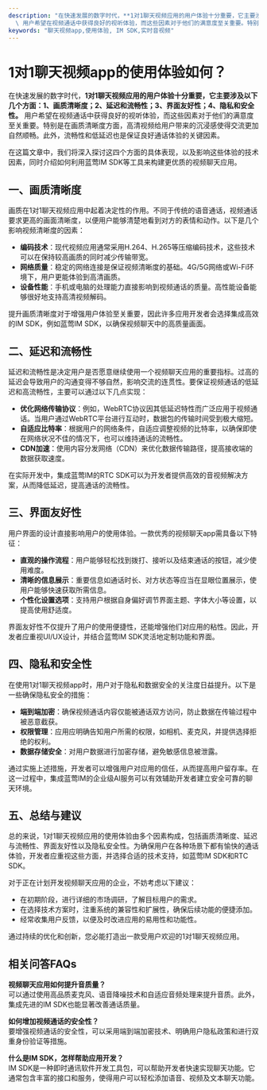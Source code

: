 ```yaml
---
description: "在快速发展的数字时代，**1对1聊天视频应用的用户体验十分重要，它主要涉及以下几个方面：1、画质清晰度；2、延迟和流畅性；3、界面友好性；4、隐私和安全性。**\
  \ 用户希望在视频通话中获得良好的视听体验，而这些因素对于他们的满意度至关重要。特别是在画质清晰度方面，高清视频给用户带来的沉浸感使得交流更加自然顺畅。此外，流畅性和低延迟也是保证良好通话体验的关键因素。 "
keywords: "聊天视频app,使用体验, IM SDK,实时音视频"
---
```

# 1对1聊天视频app的使用体验如何？

在快速发展的数字时代，**1对1聊天视频应用的用户体验十分重要，它主要涉及以下几个方面：1、画质清晰度；2、延迟和流畅性；3、界面友好性；4、隐私和安全性。** 用户希望在视频通话中获得良好的视听体验，而这些因素对于他们的满意度至关重要。特别是在画质清晰度方面，高清视频给用户带来的沉浸感使得交流更加自然顺畅。此外，流畅性和低延迟也是保证良好通话体验的关键因素。 

在这篇文章中，我们将深入探讨这四个方面的具体表现，以及影响这些体验的技术因素，同时介绍如何利用蓝莺IM SDK等工具来构建更优质的视频聊天应用。

## 一、画质清晰度

画质在1对1聊天视频应用中起着决定性的作用。不同于传统的语音通话，视频通话要求更高的画面清晰度，以便用户能够清楚地看到对方的表情和动作。以下是几个影响视频清晰度的因素：

- **编码技术**：现代视频应用通常采用H.264、H.265等压缩编码技术，这些技术可以在保持较高画质的同时减少传输带宽。
- **网络质量**：稳定的网络连接是保证视频清晰度的基础。4G/5G网络或Wi-Fi环境下，用户更能体验到高清画质。
- **设备性能**：手机或电脑的处理能力直接影响到视频通话的质量。高性能设备能够很好地支持高清视频解码。

提升画质清晰度对于增强用户体验至关重要，因此许多应用开发者会选择集成高效的IM SDK，例如蓝莺IM SDK，以确保视频聊天中的高质量画面。

## 二、延迟和流畅性

延迟和流畅性是决定用户是否愿意继续使用一个视频聊天应用的重要指标。过高的延迟会导致用户的沟通变得不够自然，影响交流的连贯性。要保证视频通话的低延迟和高流畅性，主要可以通过以下几点实现：

- **优化网络传输协议**：例如，WebRTC协议因其低延迟特性而广泛应用于视频通话。当用户通过WebRTC平台进行互动时，数据包的传输时间受到极大缩短。
- **自适应比特率**：根据用户的网络条件，自适应调整视频的比特率，以确保即使在网络状况不佳的情况下，也可以维持通话的流畅性。
- **CDN加速**：使用内容分发网络（CDN）来优化数据传输路径，提高接收端的数据获取速度。

在实际开发中，集成蓝莺IM的RTC SDK可以为开发者提供高效的音视频解决方案，从而降低延迟，提高通话的流畅性。

## 三、界面友好性

用户界面的设计直接影响用户的使用体验。一款优秀的视频聊天app需具备以下特征：

- **直观的操作流程**：用户能够轻松找到拨打、接听以及结束通话的按钮，减少使用难度。
- **清晰的信息展示**：重要信息如通话时长、对方状态等应当在显眼位置展示，使用户能够快速获取所需信息。
- **个性化设置选项**：支持用户根据自身偏好调节界面主题、字体大小等设置，以提高使用舒适度。

界面友好性不仅提升了用户的使用便捷性，还能增强他们对应用的粘性。因此，开发者应重视UI/UX设计，并结合蓝莺IM SDK灵活地定制功能和界面。

## 四、隐私和安全性

在使用1对1聊天视频app时，用户对于隐私和数据安全的关注度日益提升。以下是一些确保隐私安全的措施：

- **端到端加密**：确保视频通话内容仅能被通话双方访问，防止数据在传输过程中被恶意截获。
- **权限管理**：应用应明确告知用户所需的权限，如相机、麦克风，并提供选择拒绝的权利。
- **数据存储安全**：对用户数据进行加密存储，避免敏感信息被泄露。

通过实施上述措施，开发者可以增强用户对应用的信任，从而提高用户留存率。在这一过程中，集成蓝莺IM的企业级AI服务可以有效辅助开发者建立安全可靠的聊天环境。

## 五、总结与建议

总的来说，1对1聊天视频应用的使用体验由多个因素构成，包括画质清晰度、延迟与流畅性、界面友好性以及隐私安全性。为确保用户在各种场景下都有愉快的通话体验，开发者应重视这些方面，并选择合适的技术支持，如蓝莺IM SDK和RTC SDK。

对于正在计划开发视频聊天应用的企业，不妨考虑以下建议：

- 在初期阶段，进行详细的市场调研，了解目标用户的需求。
- 在选择技术方案时，注重系统的兼容性和扩展性，确保后续功能的便捷添加。
- 经常收集用户反馈，以便及时改进应用的易用性和功能性。

通过持续的优化和创新，您必能打造出一款受用户欢迎的1对1聊天视频应用。

## 相关问答FAQs

**视频聊天应用如何提升音质量？**  
可以通过使用高品质麦克风、语音降噪技术和自适应音频处理来提升音质。此外，集成先进的IM SDK也能显著改善通话质量。

**如何增加视频通话的安全性？**  
要增强视频通话的安全性，可以采用端到端加密技术、明确用户隐私政策和进行双重身份验证等措施。

**什么是IM SDK，怎样帮助应用开发？**  
IM SDK是一种即时通讯软件开发工具包，可以帮助开发者快速实现聊天功能。它通常包含丰富的接口和服务，使得用户可以轻松添加语音、视频及文本聊天功能。
